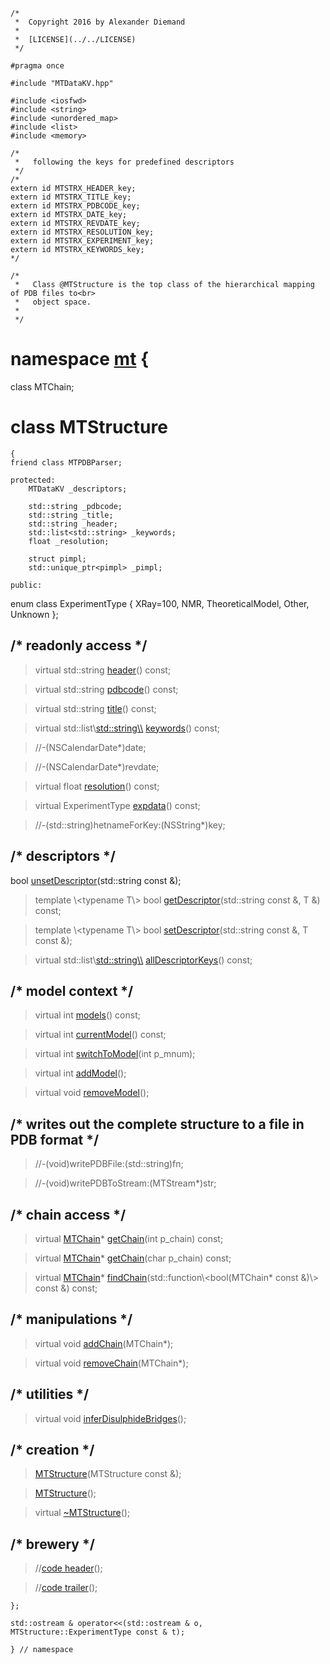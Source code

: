 ~~~ { .cpp }
/*
 *  Copyright 2016 by Alexander Diemand
 *
 *  [LICENSE](../../LICENSE)
 */

#pragma once

#include "MTDataKV.hpp"

#include <iosfwd>
#include <string>
#include <unordered_map>
#include <list>
#include <memory>

/* 
 *   following the keys for predefined descriptors
 */
/*
extern id MTSTRX_HEADER_key;
extern id MTSTRX_TITLE_key;
extern id MTSTRX_PDBCODE_key;
extern id MTSTRX_DATE_key;
extern id MTSTRX_REVDATE_key;
extern id MTSTRX_RESOLUTION_key;
extern id MTSTRX_EXPERIMENT_key;
extern id MTSTRX_KEYWORDS_key;
*/

/*
 *   Class @MTStructure is the top class of the hierarchical mapping of PDB files to<br>
 *   object space.
 *   
 */

~~~

# namespace [mt](namespace_mt.list) {

class MTChain;

# class MTStructure

~~~ { .cpp }
{
friend class MTPDBParser;

protected:
	MTDataKV _descriptors;
        
	std::string _pdbcode;
	std::string _title;
	std::string _header;
	std::list<std::string> _keywords;
	float _resolution;

	struct pimpl;
	std::unique_ptr<pimpl> _pimpl;

public:
~~~

enum class ExperimentType { 
		XRay=100, 
		NMR, 
		TheoreticalModel, 
		Other, 
		Unknown };

## /* readonly access */

>virtual std::string [header](MTStructure_access.cpp.md)() const;

>virtual std::string [pdbcode](MTStructure_access.cpp.md)() const;

>virtual std::string [title](MTStructure_access.cpp.md)() const;

>virtual std::list\\<std::string\\> [keywords](MTStructure_access.cpp.md)() const;

> //-(NSCalendarDate*)date;

> //-(NSCalendarDate*)revdate;

>virtual float [resolution](MTStructure_access.cpp.md)() const;

>virtual ExperimentType [expdata](MTStructure_access.cpp.md)() const;

> //-(std::string)hetnameForKey:(NSString*)key;

## /* descriptors */

bool [unsetDescriptor](MTStructure_descriptors.cpp.md)(std::string const &);

>template \\<typename T\\>
bool [getDescriptor](MTStructure_descriptors.cpp.md)(std::string const &, T &) const;

>template \\<typename T\\>
bool [setDescriptor](MTStructure_descriptors.cpp.md)(std::string const &, T const &);

>virtual std::list\\<std::string\\> [allDescriptorKeys](MTStructure_descriptors.cpp.md)() const;

## /* model context */

>virtual int [models](MTStructure_models.cpp.md)() const;

>virtual int [currentModel](MTStructure_models.cpp.md)() const;

>virtual int [switchToModel](MTStructure_models.cpp.md)(int p_mnum);

>virtual int [addModel](MTStructure_models.cpp.md)();

>virtual void [removeModel](MTStructure_models.cpp)();

## /* writes out the complete structure to a file in PDB format */

> //-(void)writePDBFile:(std::string)fn;

> //-(void)writePDBToStream:(MTStream*)str;

## /* chain access */

>virtual [MTChain](MTChain.hpp.md)* [getChain](MTStructure_chains.cpp.md)(int p_chain) const;

>virtual [MTChain](MTChain.hpp.md)* [getChain](MTStructure_chains.cpp.md)(char p_chain) const;

>virtual [MTChain](MTChain.hpp.md)* [findChain](MTStructure_chains.cpp.md)(std::function\\<bool(MTChain* const &)\\> const &) const;

## /* manipulations */

>virtual void [addChain](MTStructure_chains.cpp.md)(MTChain*);

>virtual void [removeChain](MTStructure_chains.cpp.md)(MTChain*);

## /* utilities */

>virtual void [inferDisulphideBridges](MTStructure_utilities.cpp.md)();

##  /* creation */

>[MTStructure](MTStructure_ctor.cpp.md)(MTStructure const &);

>[MTStructure](MTStructure_ctor.cpp.md)();

>virtual [~MTStructure](MTStructure_dtor.cpp.md)();

## /* brewery */

>//[code header](MTStructure_-alpha-.md)();

>//[code trailer](MTStructure_-omega-.md)();


~~~ { .cpp }
};

std::ostream & operator<<(std::ostream & o, MTStructure::ExperimentType const & t);

} // namespace
~~~
